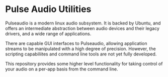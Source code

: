 Pulse Audio Utilities
========

Pulseaudio is a modern linux audio subsystem.  It is backed
by Ubuntu, and offers an intermediate abstraction between
audio devices and their legacy drivers, and a wide range
of applications.

There are capable GUI interfaces to Pulseaudio, allowing application
streams to be manipulated with a high degree of precision.  However,
the scripting capabiliites and command line tools are not yet fully
developed.

This repository provides some higher level functionality
for taking control of your audio on a per-app basis
from the command line.
